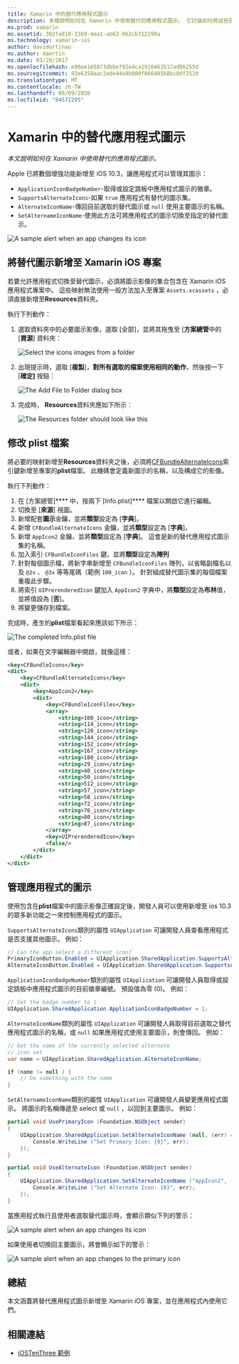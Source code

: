 ```yaml
---
title: Xamarin 中的替代應用程式圖示
description: 本檔說明如何在 Xamarin 中使用替代的應用程式圖示。 它討論如何將這些圖示新增至 Xamarin 專案、如何修改 plist 檔案，以及如何以程式設計方式管理應用程式的圖示。
ms.prod: xamarin
ms.assetid: 302fa818-33b9-4ea1-ab63-0b2cb312299a
ms.technology: xamarin-ios
author: davidortinau
ms.author: daortin
ms.date: 03/29/2017
ms.openlocfilehash: e90ee165073dbbe792e4ca1916463517ad86255d
ms.sourcegitcommit: 93e6358aac2ade44e8b800f066405b8bc8df2510
ms.translationtype: MT
ms.contentlocale: zh-TW
ms.lasthandoff: 06/09/2020
ms.locfileid: "84572295"
---
```

# <a name="alternate-app-icons-in-xamarinios"></a>Xamarin 中的替代應用程式圖示

_本文說明如何在 Xamarin 中使用替代的應用程式圖示。_

Apple 已將數個增強功能新增至 iOS 10.3，讓應用程式可以管理其圖示：

- `ApplicationIconBadgeNumber`-取得或設定跳板中應用程式圖示的徽章。
- `SupportsAlternateIcons`-如果 `true` 應用程式有替代的圖示集。
- `AlternateIconName`-傳回目前選取的替代圖示或 `null` 使用主要圖示的名稱。
- `SetAlternameIconName`-使用此方法可將應用程式的圖示切換至指定的替代圖示。

![](alternate-app-icons-images/icons04.png "A sample alert when an app changes its icon")

<a name="Adding-Alternate-Icons"></a>

## <a name="adding-alternate-icons-to-a-xamarinios-project"></a>將替代圖示新增至 Xamarin iOS 專案

若要允許應用程式切換至替代圖示，必須將圖示影像的集合包含在 Xamarin iOS 應用程式專案中。 這些映射無法使用一般方法加入至專案 `Assets.xcassets` ，必須直接新增至**Resources**資料夾。

執行下列動作：

1. 選取資料夾中的必要圖示影像，選取 [全部]，並將其拖曳至 [**方案總管**中的 [**資源**] 資料夾：

    ![](alternate-app-icons-images/icons00.png "Select the icons images from a folder")

2. 出現提示時，選取 [**複製**]，**對所有選取的檔案使用相同的動作**，然後按一下 [**確定]** 按鈕：

    ![](alternate-app-icons-images/icons02.png "The Add File to Folder dialog box")

3. 完成時， **Resources**資料夾應如下所示：

    ![](alternate-app-icons-images/icons01.png "The Resources folder should look like this")

<a name="Modifying-the-Info.plist-File"></a>

## <a name="modifying-the-infoplist-file"></a>修改 plist 檔案

將必要的映射新增至**Resources**資料夾之後，必須將[CFBundleAlternateIcons](https://developer.apple.com/library/content/documentation/General/Reference/InfoPlistKeyReference/Articles/CoreFoundationKeys.html#//apple_ref/doc/uid/TP40009249-SW13)索引鍵新增至專案的**plist**檔案。 此機碼會定義新圖示的名稱，以及構成它的影像。

執行下列動作：

1. 在 [方案總管]**** 中，按兩下 [Info.plist]**** 檔案以開啟它進行編輯。
2. 切換至 [**來源**] 視圖。
3. 新增配套**圖示**金鑰，並將**類型**設定為 [**字典**]。
4. 新增 `CFBundleAlternateIcons` 金鑰，並將**類型**設定為 [**字典**]。
5. 新增 `AppIcon2` 金鑰，並將**類型**設定為 [**字典**]。 這會是新的替代應用程式圖示集的名稱。
6. 加入索引 `CFBundleIconFiles` 鍵，並將**類型**設定為**陣列**
7. 針對每個圖示檔，將新字串新增至 `CFBundleIconFiles` 陣列，以省略副檔名以及 `@2x` 、 `@3x` 等等尾碼（範例 `100_icon` ）。 針對組成替代圖示集的每個檔案重複此步驟。
8. 將索引 `UIPrerenderedIcon` 鍵加入 `AppIcon2` 字典中，將**類型**設定為**布林**值，並將值設為 [**否**]。
9. 將變更儲存到檔案。

完成時，產生的**plist**檔案看起來應該如下所示：

![](alternate-app-icons-images/icons03.png "The completed Info.plist file")

或者，如果在文字編輯器中開啟，就像這樣：

```xml
<key>CFBundleIcons</key>
<dict>
    <key>CFBundleAlternateIcons</key>
    <dict>
        <key>AppIcon2</key>
        <dict>
            <key>CFBundleIconFiles</key>
            <array>
                <string>100_icon</string>
                <string>114_icon</string>
                <string>120_icon</string>
                <string>144_icon</string>
                <string>152_icon</string>
                <string>167_icon</string>
                <string>180_icon</string>
                <string>29_icon</string>
                <string>40_icon</string>
                <string>50_icon</string>
                <string>512_icon</string>
                <string>57_icon</string>
                <string>58_icon</string>
                <string>72_icon</string>
                <string>76_icon</string>
                <string>80_icon</string>
                <string>87_icon</string>
            </array>
            <key>UIPrerenderedIcon</key>
            <false/>
        </dict>
    </dict>
</dict>
```

<a name="Managing-the-Apps-Icon"></a>

## <a name="managing-the-apps-icon"></a>管理應用程式的圖示 

使用包含在**plist**檔案中的圖示影像正確設定後，開發人員可以使用新增至 ios 10.3 的眾多新功能之一來控制應用程式的圖示。

`SupportsAlternateIcons`類別的屬性 `UIApplication` 可讓開發人員查看應用程式是否支援其他圖示。 例如：

```csharp
// Can the app select a different icon?
PrimaryIconButton.Enabled = UIApplication.SharedApplication.SupportsAlternateIcons;
AlternateIconButton.Enabled = UIApplication.SharedApplication.SupportsAlternateIcons;
```

`ApplicationIconBadgeNumber`類別的屬性 `UIApplication` 可讓開發人員取得或設定跳板中應用程式圖示的目前徽章編號。 預設值為零 (0)。 例如：

```csharp
// Set the badge number to 1
UIApplication.SharedApplication.ApplicationIconBadgeNumber = 1;
```

`AlternateIconName`類別的屬性 `UIApplication` 可讓開發人員取得目前選取之替代應用程式圖示的名稱，或 `null` 如果應用程式使用主要圖示，則會傳回。 例如：

```csharp
// Get the name of the currently selected alternate
// icon set
var name = UIApplication.SharedApplication.AlternateIconName;

if (name != null ) {
    // Do something with the name
}
```

`SetAlternameIconName`類別的屬性 `UIApplication` 可讓開發人員變更應用程式圖示。 將圖示的名稱傳遞至 select 或 `null` ，以回到主要圖示。 例如：

```csharp
partial void UsePrimaryIcon (Foundation.NSObject sender)
{
    UIApplication.SharedApplication.SetAlternateIconName (null, (err) => {
        Console.WriteLine ("Set Primary Icon: {0}", err);
    });
}

partial void UseAlternateIcon (Foundation.NSObject sender)
{
    UIApplication.SharedApplication.SetAlternateIconName ("AppIcon2", (err) => {
        Console.WriteLine ("Set Alternate Icon: {0}", err);
    });
}
```

當應用程式執行且使用者選取替代圖示時，會顯示類似下列的警示：

![](alternate-app-icons-images/icons04.png "A sample alert when an app changes its icon")

如果使用者切換回主要圖示，將會顯示如下的警示：

![](alternate-app-icons-images/icons05.png "A sample alert when an app changes to the primary icon")

<a name="Summary"></a>

## <a name="summary"></a>總結

本文涵蓋將替代應用程式圖示新增至 Xamarin iOS 專案，並在應用程式內使用它們。

## <a name="related-links"></a>相關連結

- [iOSTenThree 範例](https://docs.microsoft.com/samples/xamarin/ios-samples/ios10-iostenthree/)
